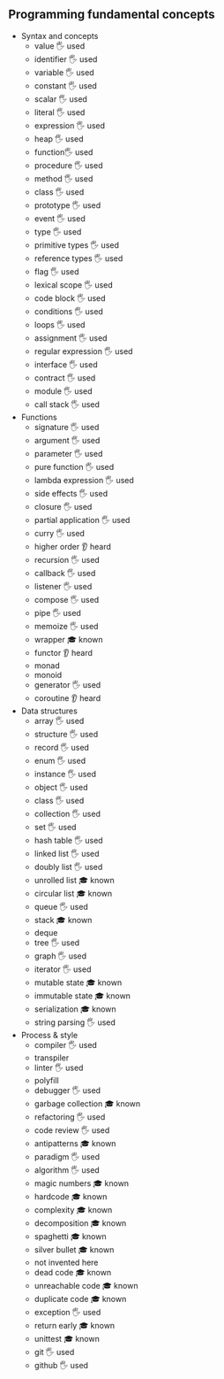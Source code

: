 ## Programming fundamental concepts

- Syntax and concepts
  - value 🖐️ used
  - identifier 🖐️ used
  - variable 🖐️ used
  - constant 🖐️ used
  - scalar 🖐️ used
  - literal 🖐️ used
  - expression 🖐️ used
  - heap 🖐️ used
  - function🖐️ used
  - procedure 🖐️ used
  - method 🖐️ used
  - class 🖐️ used
  - prototype 🖐️ used
  - event 🖐️ used
  - type 🖐️ used
  - primitive types 🖐️ used
  - reference types 🖐️ used
  - flag 🖐️ used
  - lexical scope 🖐️ used
  - code block 🖐️ used
  - conditions 🖐️ used
  - loops 🖐️ used
  - assignment 🖐️ used
  - regular expression 🖐️ used
  - interface 🖐️ used
  - contract 🖐️ used
  - module 🖐️ used
  - call stack 🖐️ used
- Functions
  - signature 🖐️ used
  - argument 🖐️ used
  - parameter 🖐️ used
  - pure function 🖐️ used
  - lambda expression 🖐️ used
  - side effects 🖐️ used
  - closure 🖐️ used
  - partial application 🖐️ used
  - curry 🖐️ used
  - higher order 👂 heard
  - recursion 🖐️ used
  - callback 🖐️ used
  - listener 🖐️ used
  - compose 🖐️ used
  - pipe 🖐️ used
  - memoize 🖐️ used
  - wrapper 🎓 known
  - functor 👂 heard
  - monad
  - monoid
  - generator 🖐️ used
  - coroutine 👂 heard
- Data structures
  - array 🖐️ used
  - structure 🖐️ used
  - record 🖐️ used
  - enum 🖐️ used
  - instance 🖐️ used
  - object 🖐️ used
  - class 🖐️ used
  - collection 🖐️ used
  - set 🖐️ used
  - hash table 🖐️ used
  - linked list 🖐️ used
  - doubly list 🖐️ used
  - unrolled list 🎓 known
  - circular list 🎓 known
  - queue 🖐️ used
  - stack 🎓 known
  - deque
  - tree 🖐️ used
  - graph 🖐️ used
  - iterator 🖐️ used
  - mutable state 🎓 known
  - immutable state 🎓 known
  - serialization 🎓 known
  - string parsing 🖐️ used
- Process & style
  - compiler 🖐️ used
  - transpiler
  - linter 🖐️ used
  - polyfill
  - debugger 🖐️ used
  - garbage collection 🎓 known
  - refactoring 🖐️ used
  - code review 🖐️ used
  - antipatterns 🎓 known
  - paradigm 🖐️ used
  - algorithm 🖐️ used
  - magic numbers 🎓 known
  - hardcode 🎓 known
  - complexity 🎓 known
  - decomposition 🎓 known
  - spaghetti 🎓 known
  - silver bullet 🎓 known
  - not invented here
  - dead code 🎓 known
  - unreachable code 🎓 known
  - duplicate code 🎓 known
  - exception  🖐️ used
  - return early 🎓 known
  - unittest 🎓 known
  - git 🖐️ used
  - github 🖐️ used